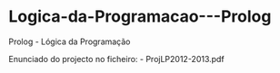Logica-da-Programacao---Prolog
==============================

Prolog - Lógica da Programação


Enunciado do projecto no ficheiro: - ProjLP2012-2013.pdf
